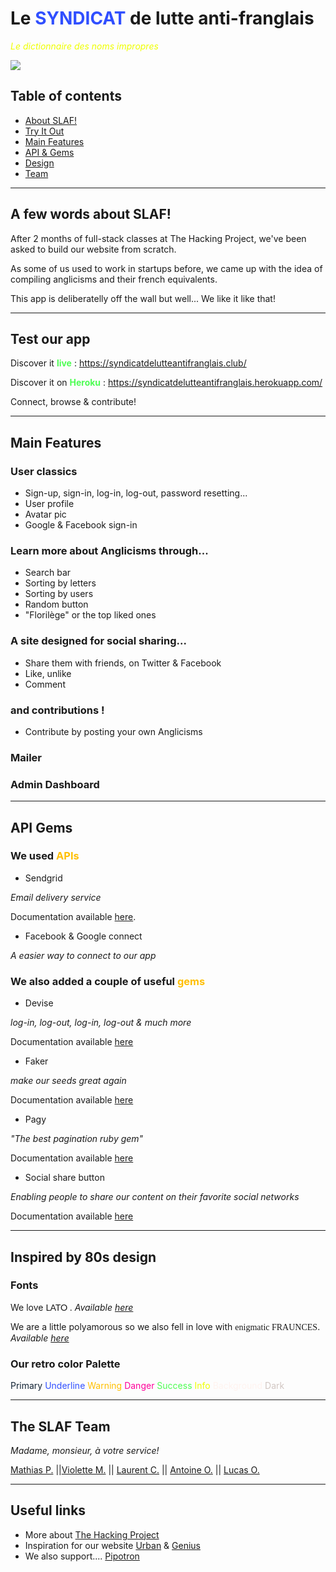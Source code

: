 # Le <span style="color:#304FFF">SYNDICAT</span> de lutte anti-franglais
_<span style="color:#EFFF00">Le dictionnaire des noms impropres</span>_

![](https://syndicatdelutteantifranglais.club/assets/logo-meta-9de8eca6713f0032850014ade3b538ec0effe6e4b3964ef24fc8091070821837.jpg)

## Table of contents

- [About SLAF!](#a-few-words-about-slaf)
- [Try It Out](#test-our-app)
- [Main Features](#main-features)
- [API & Gems](#api-gems)
- [Design](#inspired-by-80s-design)
- [Team](#the-slaf-team)

---

## A few words about SLAF!

After 2 months of full-stack classes at The Hacking Project, we've been asked to build our website from scratch.

As some of us used to work in startups before, we came up with the idea of compiling anglicisms and their french equivalents.

This app is deliberatelly off the wall but well... We like it like that! 

---

## Test our app

Discover it **<span style="color:#4efd54">live</span>** : https://syndicatdelutteantifranglais.club/

Discover it on **<span style="color:#4efd54">Heroku</span>** : https://syndicatdelutteantifranglais.herokuapp.com/

Connect, browse & contribute! 

---

## Main Features

### User classics
- Sign-up, sign-in, log-in, log-out, password resetting...
- User profile 
- Avatar pic
- Google & Facebook sign-in

### Learn more about Anglicisms through...
- Search bar
- Sorting by letters
- Sorting by users
- Random button
- "Florilège" or the top liked ones

### A site designed for social sharing...
- Share them with friends, on Twitter & Facebook
- Like, unlike
- Comment

### and contributions ! 
- Contribute by posting your own Anglicisms

### Mailer

### Admin Dashboard

---

## API Gems

### We used <span style="color:#FFBF00">APIs</span>


- Sendgrid

_Email delivery service_

Documentation available [here](https://docs.sendgrid.com/for-developers/sending-email/rubyonrails).

- Facebook & Google connect

_A easier way to connect to our app_


### We also added a couple of useful <span style="color:#FFBF00">gems</span>

- Devise

_log-in, log-out, log-in, log-out & much more_

Documentation available [here](https://github.com/heartcombo/devise)

- Faker

_make our seeds great again_

Documentation available [here](https://github.com/faker-ruby/faker)

- Pagy

_"The best pagination ruby gem"_

Documentation available [here](https://github.com/ddnexus/pagy)

- Social share button

_Enabling people to share our content on their favorite social networks_

Documentation available [here](https://github.com/huacnlee/social-share-button)

---

## Inspired by 80s design

### Fonts

We love <span style="font-family:Lato; font-size: 1,5em;">LATO </span>. _Available [here](https://fonts.google.com/specimen/Lato)_

We are a little polyamorous so we also fell in love with <span style="font-family:Fraunces; font-size: 1,5em;">enigmatic FRAUNCES</span>. _Available [here](https://fonts.google.com/specimen/Fraunces)_

### Our retro color Palette

<span style="color:#112233">Primary</span>
<span style="color:#304FFF">Underline</span>
<span style="color:#FFBF00">Warning</span>
<span style="color:#fe019a">Danger</span>
<span style="color:#4efd54">Success</span>
<span style="color:#EFFF00">Info</span>
<span style="color:#fff3ef">Background</span>
<span style="color:#d1c6c2">Dark</span>

---

## The SLAF Team
_Madame, monsieur, à votre service!_

[Mathias P.](https://github.com/mrprst/) ||[Violette M.](https://github.com/VioMrqs) || [Laurent C.](https://github.com/Laurent-Ch) || [Antoine O.](https://github.com/SuperOrteg) || [Lucas O.](https://github.com/Luucas51)

---

## Useful links

- More about [The Hacking Project](https://www.thehackingproject.org/)
- Inspiration for our website [Urban](https://www.urbandictionary.com/) & [Genius](https://genius.com/)
- We also support.... [Pipotron](http://www.lepipotron.com/)
